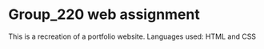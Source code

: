 # Group_220 web assignment
This is a recreation of a portfolio website.
Languages used: HTML and CSS
